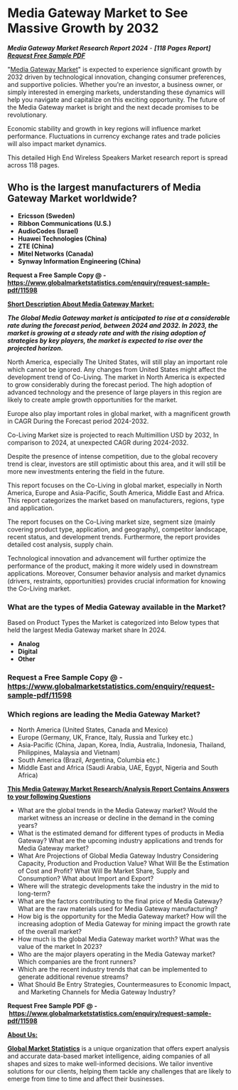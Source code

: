 <h1>Media Gateway Market to See Massive Growth by 2032</h1>
<p><em><strong>Media Gateway Market Research Report 2024</strong></em>&nbsp;-&nbsp;<em><strong>[118 Pages Report] </strong></em><em><strong><a href="https://www.globalmarketstatistics.com/enquiry/request-sample-pdf/11598">Request Free Sample PDF</a></strong></em></p>
<p>"<a href="https://www.globalmarketstatistics.com/market-reports/media-gateway-market-11598">Media Gateway Market</a>" is expected to experience significant growth by 2032 driven by technological innovation, changing consumer preferences, and supportive policies. Whether you're an investor, a business owner, or simply interested in emerging markets, understanding these dynamics will help you navigate and capitalize on this exciting opportunity. The future of the&nbsp;Media Gateway market is bright and the next decade promises to be revolutionary.</p>
<p>Economic stability and growth in key regions will influence market performance. Fluctuations in currency exchange rates and trade policies will also impact market dynamics.</p>
<p>This detailed&nbsp;High End Wireless Speakers Market research report is spread across 118 pages.</p>
<h2><strong>Who is the largest manufacturers of Media Gateway Market worldwide?</strong></h2>
<ul>
<li><strong>Ericsson (Sweden)</strong></li>
<li><strong>Ribbon Communications (U.S.)</strong></li>
<li><strong>AudioCodes (Israel)</strong></li>
<li><strong>Huawei Technologies (China)</strong></li>
<li><strong>ZTE (China)</strong></li>
<li><strong>Mitel Networks (Canada)</strong></li>
<li><strong>Synway Information Engineering (China)</strong></li>
</ul>
<p><strong>Request a Free Sample Copy @ - <a href="https://www.globalmarketstatistics.com/enquiry/request-sample-pdf/11598">https://www.globalmarketstatistics.com/enquiry/request-sample-pdf/11598</a></strong></p>
<p><strong><u>Short Description About Media Gateway Market:</u></strong></p>
<p><strong><em>The Global Media Gateway market is anticipated to rise at a considerable rate during the forecast period, between 2024 and 2032. In 2023, the market is growing at a steady rate and with the rising adoption of strategies by key players, the market is expected to rise over the projected horizon.</em></strong></p>
<p>North America, especially The United States, will still play an important role which cannot be ignored. Any changes from United States might affect the development trend of Co-Living. The market in North America is expected to grow considerably during the forecast period. The high adoption of advanced technology and the presence of large players in this region are likely to create ample growth opportunities for the market.</p>
<p>Europe also play important roles in global market, with a magnificent growth in CAGR During the Forecast period 2024-2032.</p>
<p>Co-Living Market size is projected to reach Multimillion USD by 2032, In comparison to 2024, at unexpected CAGR during 2024-2032.</p>
<p>Despite the presence of intense competition, due to the global recovery trend is clear, investors are still optimistic about this area, and it will still be more new investments entering the field in the future.</p>
<p>This report focuses on the Co-Living in global market, especially in North America, Europe and Asia-Pacific, South America, Middle East and Africa. This report categorizes the market based on manufacturers, regions, type and application.</p>
<p>The report focuses on the Co-Living market size, segment size (mainly covering product type, application, and geography), competitor landscape, recent status, and development trends. Furthermore, the report provides detailed cost analysis, supply chain.</p>
<p>Technological innovation and advancement will further optimize the performance of the product, making it more widely used in downstream applications. Moreover, Consumer behavior analysis and market dynamics (drivers, restraints, opportunities) provides crucial information for knowing the Co-Living market.</p>
<h3>What are the types of Media Gateway available in the Market?</h3>
<p>Based on Product Types the Market is categorized into Below types that held the largest Media Gateway market share In 2024.</p>
<ul>
<li><strong>Analog</strong></li>
<li><strong>Digital</strong></li>
<li><strong>Other</strong></li>
</ul>
<h3>Request a Free Sample Copy @ - <a href="https://www.globalmarketstatistics.com/enquiry/request-sample-pdf/11598">https://www.globalmarketstatistics.com/enquiry/request-sample-pdf/11598</a></h3>
<h3>Which regions are leading the Media Gateway Market?</h3>
<ul>
<li>North America (United States, Canada and Mexico)</li>
<li>Europe (Germany, UK, France, Italy, Russia and Turkey etc.)</li>
<li>Asia-Pacific (China, Japan, Korea, India, Australia, Indonesia, Thailand, Philippines, Malaysia and Vietnam)</li>
<li>South America (Brazil, Argentina, Columbia etc.)</li>
<li>Middle East and Africa (Saudi Arabia, UAE, Egypt, Nigeria and South Africa)</li>
</ul>
<p><strong><u>This Media Gateway Market Research/Analysis Report Contains Answers to your following Questions</u></strong></p>
<ul>
<li>What are the global trends in the Media Gateway market? Would the market witness an increase or decline in the demand in the coming years?</li>
<li>What is the estimated demand for different types of products in Media Gateway? What are the upcoming industry applications and trends for Media Gateway market?</li>
<li>What Are Projections of Global Media Gateway Industry Considering Capacity, Production and Production Value? What Will Be the Estimation of Cost and Profit? What Will Be Market Share, Supply and Consumption? What about Import and Export?</li>
<li>Where will the strategic developments take the industry in the mid to long-term?</li>
<li>What are the factors contributing to the final price of Media Gateway? What are the raw materials used for Media Gateway manufacturing?</li>
<li>How big is the opportunity for the Media Gateway market? How will the increasing adoption of Media Gateway for mining impact the growth rate of the overall market?</li>
<li>How much is the global Media Gateway market worth? What was the value of the market In 2023?</li>
<li>Who are the major players operating in the Media Gateway market? Which companies are the front runners?</li>
<li>Which are the recent industry trends that can be implemented to generate additional revenue streams?</li>
<li>What Should Be Entry Strategies, Countermeasures to Economic Impact, and Marketing Channels for Media Gateway Industry?</li>
</ul>
<p><strong>Request Free Sample PDF @ -&nbsp;<a href="https://www.globalmarketstatistics.com/enquiry/request-sample-pdf/11598">https://www.globalmarketstatistics.com/enquiry/request-sample-pdf/11598</a></strong></p>
<p><strong><u>About Us:</u></strong></p>
<p><strong><a href="https://www.globalmarketstatistics.com/">Global Market Statistics</a></strong> is a unique organization that offers expert analysis and accurate data-based market intelligence, aiding companies of all shapes and sizes to make well-informed decisions. We tailor inventive solutions for our clients, helping them tackle any challenges that are likely to emerge from time to time and affect their businesses.</p>